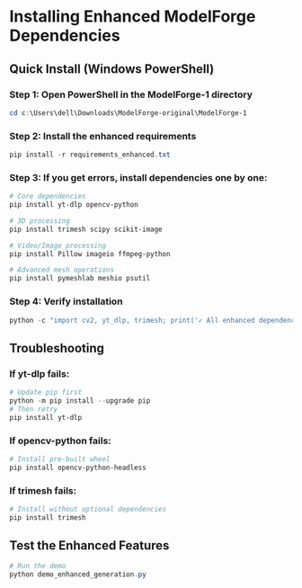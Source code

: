 # Installing Enhanced ModelForge Dependencies

## Quick Install (Windows PowerShell)

### Step 1: Open PowerShell in the ModelForge-1 directory
```powershell
cd c:\Users\dell\Downloads\ModelForge-original\ModelForge-1
```

### Step 2: Install the enhanced requirements
```powershell
pip install -r requirements_enhanced.txt
```

### Step 3: If you get errors, install dependencies one by one:
```powershell
# Core dependencies
pip install yt-dlp opencv-python

# 3D processing
pip install trimesh scipy scikit-image

# Video/Image processing  
pip install Pillow imageio ffmpeg-python

# Advanced mesh operations
pip install pymeshlab meshio psutil
```

### Step 4: Verify installation
```powershell
python -c "import cv2, yt_dlp, trimesh; print('✓ All enhanced dependencies installed!')"
```

## Troubleshooting

### If yt-dlp fails:
```powershell
# Update pip first
python -m pip install --upgrade pip
# Then retry
pip install yt-dlp
```

### If opencv-python fails:
```powershell
# Install pre-built wheel
pip install opencv-python-headless
```

### If trimesh fails:
```powershell
# Install without optional dependencies
pip install trimesh
```

## Test the Enhanced Features
```powershell
# Run the demo
python demo_enhanced_generation.py
```
